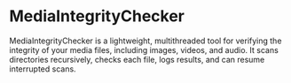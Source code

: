 # MediaIntegrityChecker
MediaIntegrityChecker is a lightweight, multithreaded tool for verifying the integrity of your media files, including images, videos, and audio. It scans directories recursively, checks each file, logs results, and can resume interrupted scans.
